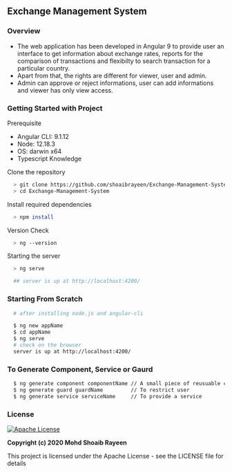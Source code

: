 ## Exchange Management System

### Overview
- The web application has been developed in Angular 9 to provide user an interface to get information about exchange rates, reports for the comparison of transactions and flexibilty to search transaction for a particular country.
- Apart from that, the rights are different for viewer, user and admin.
- Admin can approve or reject informations, user can add informations and viewer has only view access.

### Getting Started with Project
Prerequisite
- Angular CLI: 9.1.12
- Node: 12.18.3
- OS: darwin x64
- Typescript Knowledge

Clone the repository
```sh
  > git clone https://github.com/shoaibrayeen/Exchange-Management-System/
  > cd Exchange-Management-System
```

Install required dependencies
```sh
  > npm install
```
Version Check
```sh
  > ng --version
```

Starting the server
```sh
  > ng serve

  ## server is up at http://localhost:4200/
```

### Starting From Scratch
```sh
  # after installing node.js and angular-cli

  $ ng new appName
  $ cd appName
  $ ng serve
  # check on the browser
  server is up at http://localhost:4200/
```

### To Generate Component, Service or Gaurd
```sh
  $ ng generate component componentName // A small piece of reusuable code
  $ ng generate guard guardName         // To restrict user
  $ ng generate service serviceName     // To provide a service
```


### License
[![Apache License](https://img.shields.io/badge/license-Apache-brightgreen.svg)](http://www.apache.org/licenses/)

**Copyright (c) 2020 Mohd Shoaib Rayeen**

This project is licensed under the Apache License - see the LICENSE file for details
